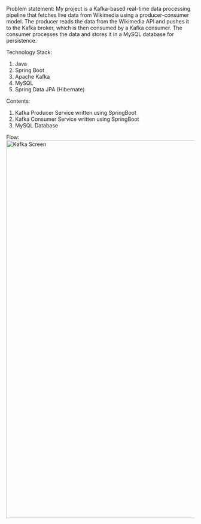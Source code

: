 Problem statement:
My project is a Kafka-based real-time data processing pipeline that fetches live data from Wikimedia using a producer-consumer model. The producer reads the data from the Wikimedia API and pushes it to the Kafka broker, which is then consumed by a Kafka consumer. The consumer processes the data and stores it in a MySQL database for persistence.

Technology Stack:
1. Java
2. Spring Boot
3. Apache Kafka
4. MySQL
5. Spring Data JPA (Hibernate)

Contents:
1. Kafka Producer Service written using SpringBoot
2. Kafka Consumer Service written using SpringBoot
3. MySQL Database

Flow:
<img width="1006" alt="Kafka Screen" src="https://user-images.githubusercontent.com/38141800/234531515-89f869fb-5577-47c4-b4ad-c5e17e90f171.png">
